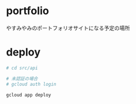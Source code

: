 # portfolio
やすみやみのポートフォリオサイトになる予定の場所

# deploy
```bash
# cd src/api

# 未認証の場合
# gcloud auth login

gcloud app deploy
```
